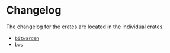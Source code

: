 # Changelog

The changelog for the crates are located in the individual crates.

- [`bitwarden`](./crates/bitwarden/CHANGELOG.md)
- [`bws`](./crates/bws/CHANGELOG.md)
